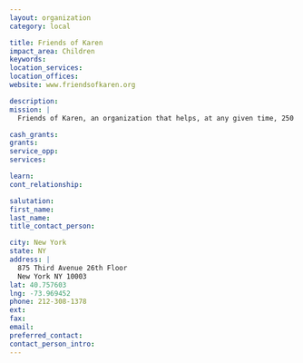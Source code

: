 ```yaml
---
layout: organization
category: local

title: Friends of Karen
impact_area: Children
keywords: 
location_services: 
location_offices: 
website: www.friendsofkaren.org

description: 
mission: |
  Friends of Karen, an organization that helps, at any given time, 250 to 300 families throughout the New York metropolitan area who are facing a child's life-threatening or terminal illness.

cash_grants: 
grants: 
service_opp: 
services: 

learn: 
cont_relationship: 

salutation: 
first_name: 
last_name: 
title_contact_person: 

city: New York
state: NY
address: |
  875 Third Avenue 26th Floor  
  New York NY 10003
lat: 40.757603
lng: -73.969452
phone: 212-308-1378
ext: 
fax: 
email: 
preferred_contact: 
contact_person_intro: 
---
```

